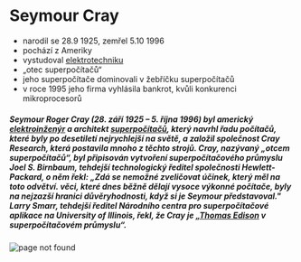 
# Seymour Cray

- narodil se 28.9 1925, zemřel 5.10 1996
- pochází z Ameriky
- vystudoval [elektrotechniku](https://cs.wikipedia.org/wiki/Elektrotechnika)
- „otec superpočítačů“
- jeho superpočítače dominovali v žebříčku superpočítačů
- v roce 1995 jeho firma vyhlásila bankrot, kvůli konkurenci mikroprocesorů

##### Seymour Roger Cray (28. září 1925 – 5. října 1996) byl americký [elektroinženýr](https://en.wikipedia.org/wiki/Electrical_engineering) a architekt [superpočítačů](https://en.wikipedia.org/wiki/Supercomputer), který navrhl řadu počítačů, které byly po desetiletí nejrychlejší na světě, a založil společnost Cray Research, která postavila mnoho z těchto strojů. Cray, nazývaný „otcem superpočítačů“, byl připisován vytvoření superpočítačového průmyslu Joel S. Birnbaum, tehdejší technologický ředitel společnosti Hewlett-Packard, o něm řekl: „Zdá se nemožné zveličovat účinek, který měl na toto odvětví. věci, které dnes běžně dělají vysoce výkonné počítače, byly na nejzazší hranici důvěryhodnosti, když si je Seymour představoval." Larry Smarr, tehdejší ředitel Národního centra pro superpočítačové aplikace na University of Illinois, řekl, že Cray je „[Thomas Edison](https://en.wikipedia.org/wiki/Thomas_Edison) v superpočítačovém průmyslu“.



![page not found](https://upload.wikimedia.org/wikipedia/commons/4/4a/Seymour_R._Cray.JPG)
